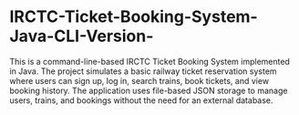 # IRCTC-Ticket-Booking-System-Java-CLI-Version-
This is a command-line-based IRCTC Ticket Booking System implemented in Java. The project simulates a basic railway ticket reservation system where users can sign up, log in, search trains, book tickets, and view booking history. The application uses file-based JSON storage to manage users, trains, and bookings without the need for an external database.

